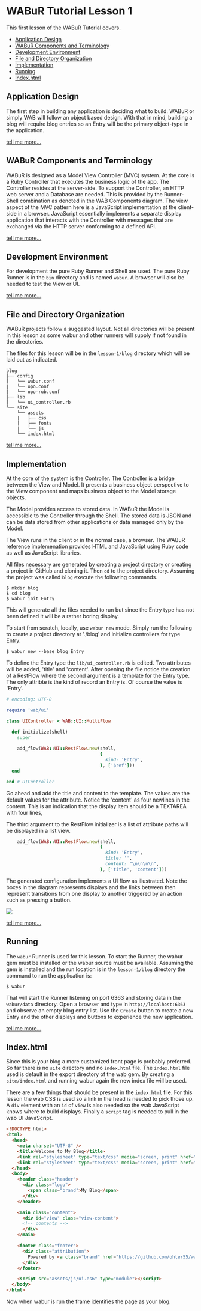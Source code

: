 
# WABuR Tutorial Lesson 1

This first lesson of the WABuR Tutorial covers.

 - [Application Design](#application-design)
 - [WABuR Components and Terminology](#wabur-components-and-terminology)
 - [Development Environment](#development-environment)
 - [File and Directory Organization](#file-and-directory-organization)
 - [Implementation](#implementation)
 - [Running](#running)
 - [Index.html](#index-html)

## Application Design

The first step in building any application is deciding what to build. WABuR or
simply WAB will follow an object based design. With that in mind, building a
blog will require blog entries so an Entry will be the primary object-type in
the application.

[tell me more...](MORE.md#application-design)

## WABuR Components and Terminology

WABuR is designed as a Model View Controller (MVC) system. At the core is a
Ruby Controller that executes the business logic of the app. The Controller
resides at the server-side. To support the Controller, an HTTP web server and
a Database are needed. This is provided by the Runner-Shell combination as
denoted in the WAB Components diagram. The view aspect of the MVC pattern here
is a JavaScript implementation at the client-side in a browser.  JavaScript
essentially implements a separate display application that interacts with the
Controller with messages that are exchanged via the HTTP server conforming to
a defined API.

[tell me more...](MORE.md#wabur-components-and-terminology)

## Development Environment

For development the pure Ruby Runner and Shell are used. The pure Ruby Runner
is in the `bin` directory and is named `wabur`. A browser will also be needed
to test the View or UI.

[tell me more...](MORE.md#development-environment)

## File and Directory Organization

WABuR projects follow a suggested layout. Not all directories will be present
in this lesson as some wabur and other runners will supply if not found in the
directories.

The files for this lesson will be in the `lesson-1/blog` directory which will
be laid out as indicated.

```
blog
├── config
|   └── wabur.conf
|   └── opo.conf
|   └── opo-rub.conf
├── lib
|   └── ui_controller.rb
└── site
    └── assets
    |   ├── css
    |   ├── fonts
    |   └── js
    └── index.html
```

[tell me more...](MORE.md#file-and-directory-organization)

## Implementation

At the core of the system is the Controller. The Controller is a bridge
between the View and Model. It presents a business object perspective to the
View component and maps business object to the Model storage objects.

The Model provides access to stored data. In WABuR the Model is accessible to
the Controller through the Shell. The stored data is JSON and can be data
stored from other applications or data managed only by the Model.

The View runs in the client or in the normal case, a browser. The WABuR
reference implemenation provides HTML and JavaScript using Ruby code as well
as JavaScript libraries.

All files necessary are generated by creating a project directory or creating
a project in GitHub and cloning it. Then `cd` to the project
directory. Assuming the project was called `blog` execute the following
commands.

```
$ mkdir blog
$ cd blog
$ wabur init Entry
```

This will generate all the files needed to run but since the Entry type has
not been defined it will be a rather boring display.

To start from scratch, locally, use `wabur new` mode. Simply run the following
to create a project directory at './blog' and initialize controllers for type
Entry:
```
$ wabur new --base blog Entry
```

To define the Entry type the `lib/ui_controller.rb` is edited. Two attributes
will be added, 'title' and 'content'. After opening the file notice the
creation of a RestFlow where the second argument is a template for the Entry
type. The only attribte is the kind of record an Entry is. Of course the value
is 'Entry'.

```ruby
# encoding: UTF-8

require 'wab/ui'

class UIController < WAB::UI::MultiFlow

  def initialize(shell)
    super
    
    add_flow(WAB::UI::RestFlow.new(shell,
                                   {
                                     kind: 'Entry',
                                   }, ['$ref']))
  end

end # UIController
```

Go ahead and add the title and content to the template. The values are the
default values for the attribute. Notice the 'content' as four newlines in the
content. This is an indication that the display item should be a TEXTAREA with
four lines,

The third argument to the RestFlow initializer is a list of attribute paths
will be displayed in a list view.

```ruby
    add_flow(WAB::UI::RestFlow.new(shell,
                                   {
                                     kind: 'Entry',
                                     title: '',
                                     content: "\n\n\n\n",
                                   }, ['title', 'content']))
```

The generated configuration implements a UI flow as illustrated. Note the
boxes in the diagram represents displays and the links between then represent
transitions from one display to another triggered by an action such as
pressing a button.

![](entry_flow.svg)

[tell me more...](MORE.md#implementation)

## Running

The `wabur` Runner is used for this lesson. To start the Runner, the wabur gem
must be installed or the wabur source must be available. Assuming the gem is
installed and the run location is in the `lesson-1/blog` directory the command
to run the application is:

```
$ wabur
```

That will start the Runner listening on port 6363 and storing data in the
`wabur/data` directory. Open a browser and type in `http://localhost:6363` and
observe an empty blog entry list. Use the `Create` button to create a new Entry
and the other displays and buttons to experience the new application.

[tell me more...](MORE.md#running)

## Index.html

Since this is your blog a more customized front page is probably preferred. So
far there is no `site` directory and no `index.html` file. The `index.html`
file used is default in the export directory of the wab gem. By creating a
`site/index.html` and running wabur again the new index file will be used.

There are a few things that should be present in the `index.html` file. For
this lesson the wab CSS is used so a link in the head is needed to pick those
up. A `div` element with an `id` of `view` is also needed so the wab
JavaScript knows where to build displays. Finally a `script` tag is needed to
pull in the wab UI JavaScript.

```html
<!DOCTYPE html>
<html>
  <head>
    <meta charset="UTF-8" />
    <title>Welcome to My Blog</title>
    <link rel="stylesheet" type="text/css" media="screen, print" href="assets/css/wab.css" />
    <link rel="stylesheet" type="text/css" media="screen, print" href="assets/fonts/wabfont/style.css" />
  </head>
  <body>
    <header class="header">
      <div class="logo">
        <span class="brand">My Blog</span>
      </div>
    </header>

    <main class="content">
      <div id="view" class="view-content">
      <!-- contents -->
      </div>
    </main>

    <footer class="footer">
      <div class="attribution">
        Powered by <a class="brand" href="https://github.com/ohler55/wabur">WABuR</a>
      </div>
    </footer>

    <script src="assets/js/ui.es6" type="module"></script>
  </body>
</html>

```

Now when wabur is run the frame identifies the page as your blog.
